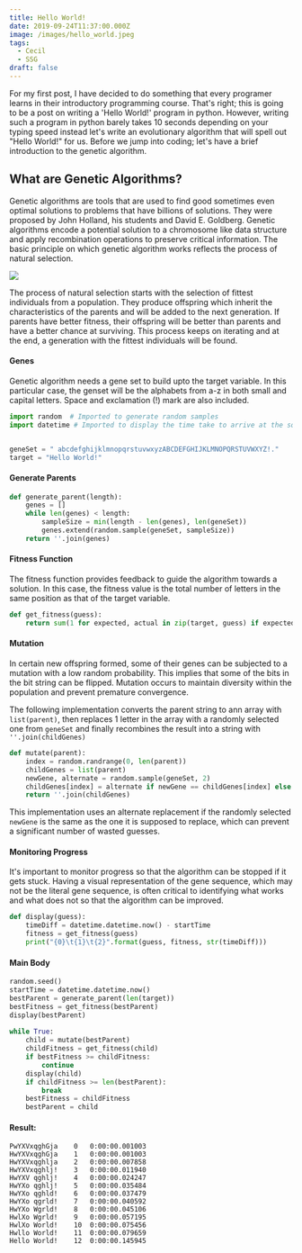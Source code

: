 ```yaml
---
title: Hello World!
date: 2019-09-24T11:37:00.000Z
image: /images/hello_world.jpeg
tags:
  - Cecil
  - SSG
draft: false
---
```

For my first post, I have decided to do something that every programer learns in their introductory programming course. That's right; this is going to be a post on writing a 'Hello World!' program in python. However, writing such a program in python barely takes 10 seconds depending on your typing speed instead let's write an evolutionary algorithm that will spell out "Hello World!" for us. Before we jump into coding; let's have a brief introduction to the genetic algorithm.

## What are Genetic Algorithms?

Genetic algorithms are tools that are used to find good sometimes even optimal solutions to problems that have billions of solutions. They were proposed by John Holland, his students and David E. Goldberg. Genetic algorithms encode a potential solution to a chromosome like data structure and apply recombination operations to preserve critical information. The basic principle on which genetic algorithm works reflects the process of natural selection.

![](/images/ga_1.jpg)

The process of natural selection starts with the selection of fittest individuals from a population. They produce offspring which inherit the characteristics of the parents and will be added to the next generation. If parents have better fitness, their offspring will be better than parents and have a better chance at surviving. This process keeps on iterating and at the end, a generation with the fittest individuals will be found.

#### Genes
Genetic algorithm needs a gene set to build upto the target variable. In this particular case, the genset will be the alphabets from a-z in both small and capital letters. Space and exclamation (!) mark are also included. 

```python
import random  # Imported to generate random samples
import datetime # Imported to display the time take to arrive at the solution


geneSet = " abcdefghijklmnopqrstuvwxyzABCDEFGHIJKLMNOPQRSTUVWXYZ!."
target = "Hello World!"
```

#### Generate Parents

```python
def generate_parent(length):
    genes = []
    while len(genes) < length:
        sampleSize = min(length - len(genes), len(geneSet))
        genes.extend(random.sample(geneSet, sampleSize))
    return ''.join(genes)
```

#### Fitness Function

The fitness function provides feedback to guide the algorithm towards a solution. In this case, the fitness value is the total number of letters in the same position as that of the target variable.

```python
def get_fitness(guess):
    return sum(1 for expected, actual in zip(target, guess) if expected == actual)
```

#### Mutation

In certain new offspring formed, some of their genes can be subjected to a mutation with a low random probability. This implies that some of the bits in the bit string can be flipped. Mutation occurs to maintain diversity within the population and prevent premature convergence.

The following implementation converts the parent string to ann array with `list(parent)`, then replaces 1 letter in the array with a randomly selected one from `geneSet` and finally recombines the result into a string with `''.join(childGenes)`

```python
def mutate(parent):
    index = random.randrange(0, len(parent))
    childGenes = list(parent)
    newGene, alternate = random.sample(geneSet, 2)
    childGenes[index] = alternate if newGene == childGenes[index] else newGene
    return ''.join(childGenes)
```

This implementation uses an alternate replacement if the randomly selected `newGene` is the same as the one it is supposed to replace, which can prevent a significant number of wasted guesses.

#### Monitoring Progress

It's important to monitor progress so that the algorithm can be stopped if it gets stuck. Having a visual representation of the gene sequence, which may not be the literal gene sequence, is often critical to identifying what works and what does not so that the algorithm can be improved.

```python
def display(guess):
    timeDiff = datetime.datetime.now() - startTime
    fitness = get_fitness(guess)
    print("{0}\t{1}\t{2}".format(guess, fitness, str(timeDiff)))

```

#### Main Body

```python
random.seed()
startTime = datetime.datetime.now()
bestParent = generate_parent(len(target))
bestFitness = get_fitness(bestParent)
display(bestParent)
    
while True:
    child = mutate(bestParent)
    childFitness = get_fitness(child)
    if bestFitness >= childFitness:
        continue
    display(child)
    if childFitness >= len(bestParent):
        break
    bestFitness = childFitness
    bestParent = child
```

#### Result:

```output
PwYXVxqghGja	0	0:00:00.001003
HwYXVxqghGja	1	0:00:00.001003
HwYXVxqghlja	2	0:00:00.007858
HwYXVxqghlj!	3	0:00:00.011940
HwYXV qghlj!	4	0:00:00.024247
HwYXo qghlj!	5	0:00:00.035484
HwYXo qghld!	6	0:00:00.037479
HwYXo qgrld!	7	0:00:00.040592
HwYXo Wgrld!	8	0:00:00.045106
HwlXo Wgrld!	9	0:00:00.057195
HwlXo World!	10	0:00:00.075456
Hwllo World!	11	0:00:00.079659
Hello World!	12	0:00:00.145945
```
